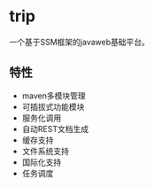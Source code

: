 # trip

一个基于SSM框架的javaweb基础平台。

## 特性

- maven多模块管理
- 可插拔式功能模块
- 服务化调用
- 自动REST文档生成
- 缓存支持
- 文件系统支持
- 国际化支持
- 任务调度
